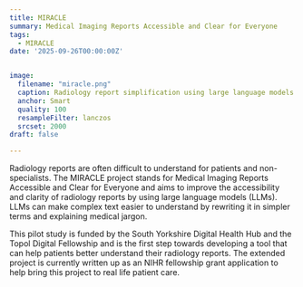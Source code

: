 ```yaml
---
title: MIRACLE
summary: Medical Imaging Reports Accessible and Clear for Everyone
tags:
  - MIRACLE
date: '2025-09-26T00:00:00Z'


image:
  filename: "miracle.png"
  caption: Radiology report simplification using large language models
  anchor: Smart
  quality: 100
  resampleFilter: lanczos
  srcset: 2000
draft: false

---
```


Radiology reports are often difficult to understand for patients and non-specialists. The MIRACLE project stands for Medical Imaging Reports Accessible and Clear for Everyone and aims to improve the accessibility and clarity of radiology reports by using large language models (LLMs). LLMs can make complex text easier to understand by rewriting it in simpler terms and explaining medical jargon. 

This pilot study is funded by the South Yorkshire Digital Health Hub and the Topol Digital Fellowship and is the first step towards developing a tool that can help patients better understand their radiology reports. The extended project is currently written up as an NIHR fellowship grant application to help bring this project to real life patient care.